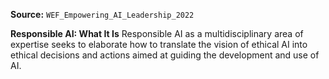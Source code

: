 **Source:** `WEF_Empowering_AI_Leadership_2022`

**Responsible AI: What It Is**
Responsible AI as a multidisciplinary area of expertise seeks to elaborate how to translate the vision of ethical AI into ethical decisions and actions aimed at guiding the development and use of AI.
